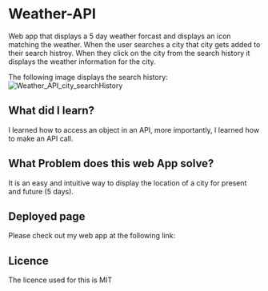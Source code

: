 # Weather-API
Web app that displays a 5 day weather forcast and displays an icon matching the weather. When the user searches a city that city gets added to their search histroy. When they click on the city from the search history it displays the weather information for the city. 

The following image displays the search history: ![Weather_API_city_searchHistory](https://user-images.githubusercontent.com/56706010/195459094-bc8967ac-250b-4443-9740-e308501598b9.PNG)


## What did I learn?
I learned how to access an object in an API, more importantly, I learned how to make an API call. 

## What Problem does this web App solve?
It is an easy and intuitive way to display the location of a city for present and future (5 days). 

## Deployed page
Please check out my web app at the following link:

## Licence 
The licence used for this is MIT
